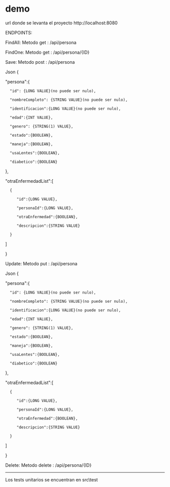 # demo

url donde se levanta el proyecto http://localhost:8080

ENDPOINTS: 

FindAll: 
Metodo get : /api/persona

FindOne: 
Metodo get : /api/persona/{ID}

Save: 
Metodo post : /api/persona

Json {

   "persona":{
   
      "id": {LONG VALUE}(no puede ser nulo),
      
      "nombreCompleto": {STRING VALUE}(no puede ser nulo),
      
      "identificacion":{LONG VALUE}(no puede ser nulo),
      
      "edad":{INT VALUE},
      
      "genero": {STRING(1) VALUE},
      
      "estado":{BOOLEAN},
      
      "maneja":{BOOLEAN},
      
      "usaLentes":{BOOLEAN},
      
      "diabetico":{BOOLEAN}
      
   },
   
   "otraEnfermedadList":[
   
      {
      
         "id":{LONG VALUE},
         
         "personaId":{LONG VALUE},
         
         "otraEnfermedad":{BOOLEAN},
         
         "descripcion":{STRING VALUE}
         
      }
      
   ]
   
}


Update: 
Metodo put : /api/persona

Json {

   "persona":{
   
      "id": {LONG VALUE}(no puede ser nulo),
      
      "nombreCompleto": {STRING VALUE}(no puede ser nulo),
      
      "identificacion":{LONG VALUE}(no puede ser nulo),
      
      "edad":{INT VALUE},
      
      "genero": {STRING(1) VALUE},
      
      "estado":{BOOLEAN},
      
      "maneja":{BOOLEAN},
      
      "usaLentes":{BOOLEAN},
      
      "diabetico":{BOOLEAN}
      
   },
   
   "otraEnfermedadList":[
   
      {
      
         "id":{LONG VALUE},
         
         "personaId":{LONG VALUE},
         
         "otraEnfermedad":{BOOLEAN},
         
         "descripcion":{STRING VALUE}
         
      }
      
   ]
   
}


Delete: 
Metodo delete : /api/persona/{ID}

------------------------------------------------------------------

Los tests unitarios se encuentran en src\test


